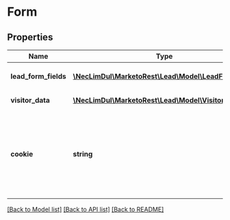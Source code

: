 # Form

## Properties
Name | Type | Description | Notes
------------ | ------------- | ------------- | -------------
**lead_form_fields** | [**\NecLimDul\MarketoRest\Lead\Model\LeadFormFields**](LeadFormFields.md) | List of form fields.  Email is required field | 
**visitor_data** | [**\NecLimDul\MarketoRest\Lead\Model\VisitorData**](VisitorData.md) | Page visit-related data | [optional] 
**cookie** | **string** | Munchkin cookie value used to associate new lead with anonymous activities.  e.g. id:123-XYZ-456&amp;token:_mch-marketo.com-1594662481190-60776 | [optional] 

[[Back to Model list]](../README.md#documentation-for-models) [[Back to API list]](../README.md#documentation-for-api-endpoints) [[Back to README]](../README.md)


